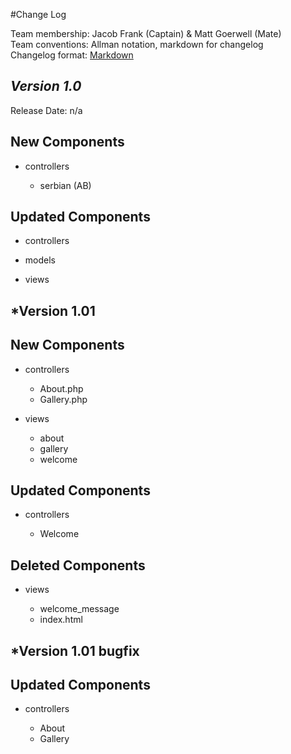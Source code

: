 #Change Log

Team membership:  Jacob Frank (Captain) & Matt Goerwell (Mate)  
Team conventions: Allman notation, markdown for changelog  
Changelog format: [Markdown](https://github.com/adam-p/markdown-here/wiki/Markdown-Cheatsheet) 

## *Version 1.0*

Release Date: n/a

## New Components

-   controllers

    -   serbian (AB)
    
## Updated Components

-   controllers



-   models



-   views

## *Version 1.01

## New Components
-   controllers

    -   About.php
    -   Gallery.php

-   views
    
    -   about
    -   gallery
    -   welcome
    
## Updated Components

-   controllers

    -   Welcome
    

## Deleted Components

-   views

    -   welcome_message
    -   index.html
    
## *Version 1.01 bugfix

## Updated Components

-   controllers

    -   About
    -   Gallery

    


